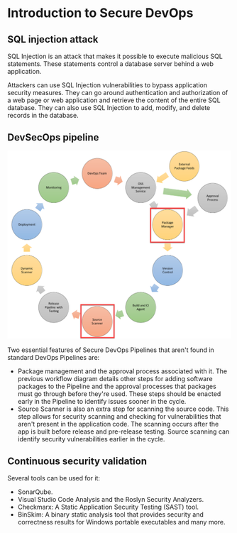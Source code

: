 # Introduction to Secure DevOps
## SQL injection attack
SQL Injection is an attack that makes it possible to execute malicious SQL statements. These statements control a database server behind a web application.

Attackers can use SQL Injection vulnerabilities to bypass application security measures. They can go around authentication and authorization of a web page or web application and retrieve the content of the entire SQL database. They can also use SQL Injection to add, modify, and delete records in the database.

## DevSecOps pipeline

![Alt text](img/secure-devops-workflow-895bcdec.png)

Two essential features of Secure DevOps Pipelines that aren't found in standard DevOps Pipelines are:

- Package management and the approval process associated with it. The previous workflow diagram details other steps for adding software packages to the Pipeline and the approval processes that packages must go through before they're used. These steps should be enacted early in the Pipeline to identify issues sooner in the cycle.
- Source Scanner is also an extra step for scanning the source code. This step allows for security scanning and checking for vulnerabilities that aren't present in the application code. The scanning occurs after the app is built before release and pre-release testing. Source scanning can identify security vulnerabilities earlier in the cycle.

## Continuous security validation
Several tools can be used for it:

- SonarQube.
- Visual Studio Code Analysis and the Roslyn Security Analyzers.
- Checkmarx: A Static Application Security Testing (SAST) tool.
- BinSkim: A binary static analysis tool that provides security and correctness results for Windows portable executables and many more.